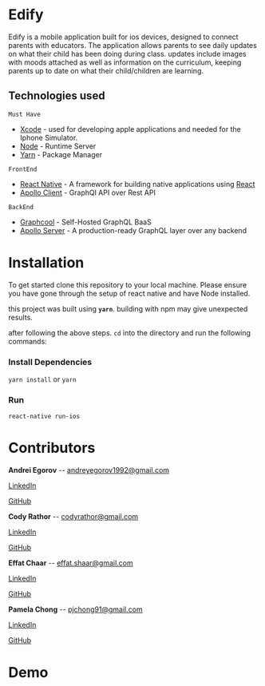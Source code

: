 # Edify
Edify is a mobile application built for ios devices, designed to connect parents with educators. The application allows parents to see daily updates on what their child has been doing during class. updates include images with moods attached as well as information on the curriculum, keeping parents up to date on what their child/children are learning.

## Technologies used
`Must Have`
* [Xcode](https://developer.apple.com/xcode/) - used for developing apple applications and needed for the Iphone Simulator.
* [Node](https://nodejs.org/en/) - Runtime Server
* [Yarn](https://yarnpkg.com/en/) - Package Manager

`FrontEnd`
* [React Native](https://facebook.github.io/react-native/) - A framework for building native applications using [React](https://reactjs.org/)
* [Apollo Client](https://www.apollographql.com/docs/react/) - GraphQl API over Rest API

`BackEnd`
* [Graphcool](https://www.graph.cool/) - Self-Hosted GraphQL BaaS
* [Apollo Server](https://www.apollographql.com/server) - A production-ready GraphQL layer over any backend
# Installation

To get started clone this repository to your local machine. Please ensure you have gone through the setup of react native and have Node installed.

this project was built using **``yarn``**. building with npm may give unexpected results.

after following the above steps. `cd` into the directory and run the following commands:

### Install Dependencies

`yarn install` or `yarn` 

### Run

`react-native run-ios`

# Contributors

**Andrei Egorov**  -- <andreyegorov1992@gmail.com>
    
[LinkedIn](https://www.linkedin.com/in/andrei-egorov/)

[GitHub](https://github.com/AndreiEgorov)

**Cody Rathor**  -- <codyrathor@gmail.com>
    
[LinkedIn](https://www.linkedin.com/in/codyrathor/)

[GitHub](https://github.com/crathor)

**Effat Chaar**  -- <effat.shaar@gmail.com>
    
[LinkedIn](https://www.linkedin.com/in/effat-chaar-748250161/)

[GitHub](https://github.com/EffatChaar)

**Pamela Chong**  -- <pjchong91@gmail.com>
    
[LinkedIn](https://www.linkedin.com/in/p-chong/)

[GitHub](https://github.com/pjchong91)

# Demo





